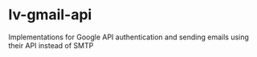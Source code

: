 # lv-gmail-api
Implementations for Google API authentication and sending emails using their API instead of SMTP
